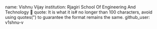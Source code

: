 name: Vishnu Vijay
institution: Rjagiri School Of Engineering And Technology 🚩 
quote: It is what it is# no longer than 100 characters, avoid using quotes(") to guarantee the format remains the same.
github_user: v1shnu-v
